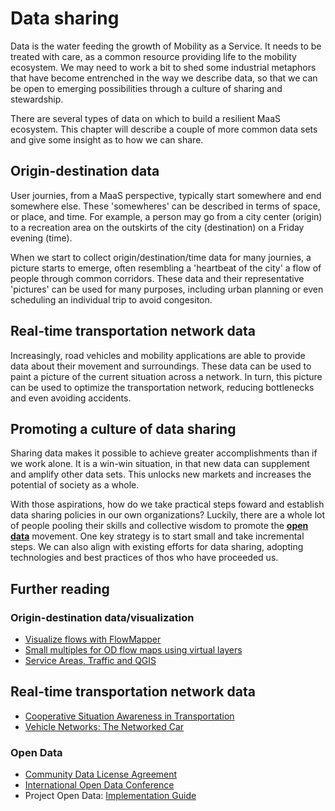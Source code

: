 # Data sharing

Data is the water feeding the growth of Mobility as a Service. It needs to be treated with care, as a common resource providing life to the mobility ecosystem. We may need to work a bit to shed some industrial metaphors that have become entrenched in the way we describe data, so that we can be open to emerging possibilities through a culture of sharing and stewardship.

There are several types of data on which to build a resilient MaaS ecosystem. This chapter will describe a couple of more common data sets and give some insight as to how we can share.

## Origin-destination data

User journies, from a MaaS perspective, typically start somewhere and end somewhere else. These 'somewheres' can be described in terms of space, or place, and time. For example, a person may go from a city center \(origin\) to a recreation area on the outskirts of the city \(destination\) on a Friday evening \(time\).

When we start to collect origin/destination/time data for many journies, a picture starts to emerge, often resembling a 'heartbeat of the city' a flow of people through common corridors. These data and their representative 'pictures' can be used for many purposes, including urban planning or even scheduling an individual trip to avoid congesiton.

## Real-time transportation network data

Increasingly, road vehicles and mobility applications are able to provide data about their movement and surroundings. These data can be used to paint a picture of the current situation across a network. In turn, this picture can be used to optimize the transportation network, reducing bottlenecks and even avoiding accidents.

## Promoting a culture of data sharing

Sharing data makes it possible to achieve greater accomplishments than if we work alone. It is a win-win situation, in that new data can supplement and amplify other data sets. This unlocks new markets and increases the potential of society as a whole.

With those aspirations, how do we take practical steps foward and establish data sharing policies in our own organizations? Luckily, there are a whole lot of people pooling their skills and collective wisdom to promote the [**open data**](https://en.wikipedia.org/wiki/Open_data) movement. One key strategy is to start small and take incremental steps. We can also align with existing efforts for data sharing, adopting technologies and best practices of thos who have proceeded us.

## Further reading

### Origin-destination data/visualization

* [Visualize flows with FlowMapper](http://www.qgis.nl/2014/10/27/stromen-weergeven-met-flowmapper/)
* [Small multiples for OD flow maps using virtual layers](https://anitagraser.com/2017/01/17/small-multiples-for-od-flow-maps-using-virtual-layers/)
* [Service Areas, Traffic and QGIS](http://www.digital-geography.com/service-areas-traffic-and-qgis/)

## Real-time transportation network data

* [Cooperative Situation Awareness in Transportation](http://elib.dlr.de/65151/1/Dissertation_MatthiasRoeckl.pdf)
* [Vehicle Networks: The Networked Car](https://www.sti-innsbruck.at/sites/default/files/courses/fileadmin/documents/vn-ws0809/01-vn-intro.pdf)

### Open Data

* [Community Data License Agreement](https://cdla.io/)
* [International Open Data Conference](https://www.opendatacon.org/)
* Project Open Data: [Implementation Guide](https://project-open-data.cio.gov/implementation-guide/)



